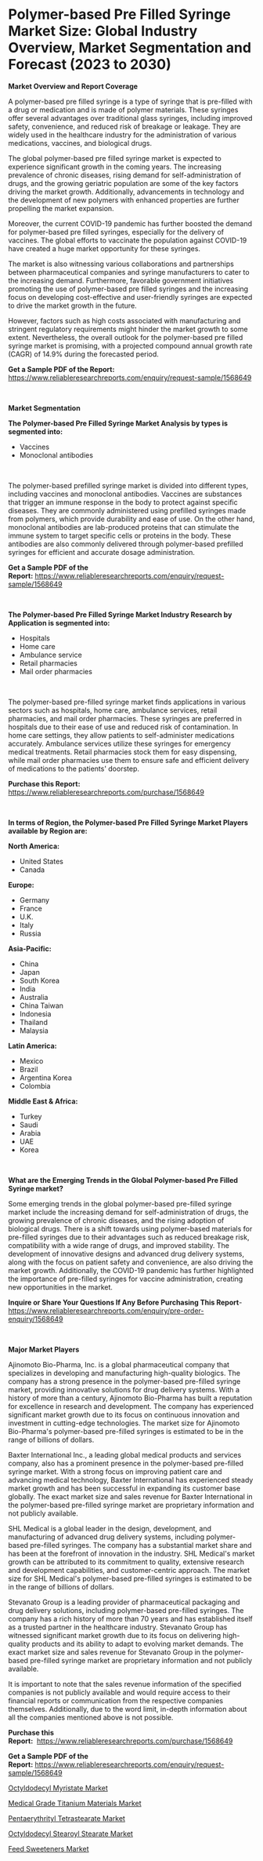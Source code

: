 <p><h1>Polymer-based Pre Filled Syringe Market Size: Global Industry Overview, Market Segmentation and Forecast (2023 to 2030)</h1></p><p><strong>Market Overview and Report Coverage</strong></p>
<p><p>A polymer-based pre filled syringe is a type of syringe that is pre-filled with a drug or medication and is made of polymer materials. These syringes offer several advantages over traditional glass syringes, including improved safety, convenience, and reduced risk of breakage or leakage. They are widely used in the healthcare industry for the administration of various medications, vaccines, and biological drugs.</p><p>The global polymer-based pre filled syringe market is expected to experience significant growth in the coming years. The increasing prevalence of chronic diseases, rising demand for self-administration of drugs, and the growing geriatric population are some of the key factors driving the market growth. Additionally, advancements in technology and the development of new polymers with enhanced properties are further propelling the market expansion.</p><p>Moreover, the current COVID-19 pandemic has further boosted the demand for polymer-based pre filled syringes, especially for the delivery of vaccines. The global efforts to vaccinate the population against COVID-19 have created a huge market opportunity for these syringes.</p><p>The market is also witnessing various collaborations and partnerships between pharmaceutical companies and syringe manufacturers to cater to the increasing demand. Furthermore, favorable government initiatives promoting the use of polymer-based pre filled syringes and the increasing focus on developing cost-effective and user-friendly syringes are expected to drive the market growth in the future.</p><p>However, factors such as high costs associated with manufacturing and stringent regulatory requirements might hinder the market growth to some extent. Nevertheless, the overall outlook for the polymer-based pre filled syringe market is promising, with a projected compound annual growth rate (CAGR) of 14.9% during the forecasted period.</p></p>
<p><strong>Get a Sample PDF of the Report:</strong> <a href="https://www.reliableresearchreports.com/enquiry/request-sample/1568649">https://www.reliableresearchreports.com/enquiry/request-sample/1568649</a></p>
<p>&nbsp;</p>
<p><strong>Market Segmentation</strong></p>
<p><strong>The Polymer-based Pre Filled Syringe Market Analysis by types is segmented into:</strong></p>
<p><ul><li>Vaccines</li><li>Monoclonal antibodies</li></ul></p>
<p>&nbsp;</p>
<p><p>The polymer-based prefilled syringe market is divided into different types, including vaccines and monoclonal antibodies. Vaccines are substances that trigger an immune response in the body to protect against specific diseases. They are commonly administered using prefilled syringes made from polymers, which provide durability and ease of use. On the other hand, monoclonal antibodies are lab-produced proteins that can stimulate the immune system to target specific cells or proteins in the body. These antibodies are also commonly delivered through polymer-based prefilled syringes for efficient and accurate dosage administration.</p></p>
<p><strong>Get a Sample PDF of the Report:</strong>&nbsp;<a href="https://www.reliableresearchreports.com/enquiry/request-sample/1568649">https://www.reliableresearchreports.com/enquiry/request-sample/1568649</a></p>
<p>&nbsp;</p>
<p><strong>The Polymer-based Pre Filled Syringe Market Industry Research by Application is segmented into:</strong></p>
<p><ul><li>Hospitals</li><li>Home care</li><li>Ambulance service</li><li>Retail pharmacies</li><li>Mail order pharmacies</li></ul></p>
<p>&nbsp;</p>
<p><p>The polymer-based pre-filled syringe market finds applications in various sectors such as hospitals, home care, ambulance services, retail pharmacies, and mail order pharmacies. These syringes are preferred in hospitals due to their ease of use and reduced risk of contamination. In home care settings, they allow patients to self-administer medications accurately. Ambulance services utilize these syringes for emergency medical treatments. Retail pharmacies stock them for easy dispensing, while mail order pharmacies use them to ensure safe and efficient delivery of medications to the patients' doorstep.</p></p>
<p><strong>Purchase this Report:</strong>&nbsp; <a href="https://www.reliableresearchreports.com/purchase/1568649">https://www.reliableresearchreports.com/purchase/1568649</a></p>
<p>&nbsp;</p>
<p><strong>In terms of Region, the Polymer-based Pre Filled Syringe Market Players available by Region are:</strong></p>
<p>
    <p> <strong> North America: </strong>
        <ul>
            <li>United States</li>
            <li>Canada</li>
        </ul>
        </p> 
    <p> <strong> Europe: </strong>
        <ul>
            <li>Germany</li>
            <li>France</li>
            <li>U.K.</li>
            <li>Italy</li>
            <li>Russia</li>
        </ul>
        </p> 
    <p> <strong> Asia-Pacific: </strong>
        <ul>
            <li>China</li>
            <li>Japan</li>
            <li>South Korea</li>
            <li>India</li>
            <li>Australia</li>
            <li>China Taiwan</li>
            <li>Indonesia</li>
            <li>Thailand</li>
            <li>Malaysia</li>
        </ul>
        </p> 
    <p> <strong> Latin America: </strong>
        <ul>
            <li>Mexico</li>
            <li>Brazil</li>
            <li>Argentina Korea</li>
            <li>Colombia</li>
        </ul>
        </p> 
    <p> <strong> Middle East & Africa: </strong>
        <ul>
            <li>Turkey</li>
            <li>Saudi</li>
            <li>Arabia</li>
            <li>UAE</li>
            <li>Korea</li>
        </ul>
    </p>
    </p>
<p>&nbsp;</p>
<p><strong>What are the Emerging Trends in the Global Polymer-based Pre Filled Syringe market?</strong></p>
<p><p>Some emerging trends in the global polymer-based pre-filled syringe market include the increasing demand for self-administration of drugs, the growing prevalence of chronic diseases, and the rising adoption of biological drugs. There is a shift towards using polymer-based materials for pre-filled syringes due to their advantages such as reduced breakage risk, compatibility with a wide range of drugs, and improved stability. The development of innovative designs and advanced drug delivery systems, along with the focus on patient safety and convenience, are also driving the market growth. Additionally, the COVID-19 pandemic has further highlighted the importance of pre-filled syringes for vaccine administration, creating new opportunities in the market.</p></p>
<p><strong>Inquire or Share Your Questions If Any Before Purchasing This Report</strong>- <a href="https://www.reliableresearchreports.com/enquiry/pre-order-enquiry/1568649">https://www.reliableresearchreports.com/enquiry/pre-order-enquiry/1568649</a></p>
<p>&nbsp;</p>
<p><strong>Major Market Players</strong></p>
<p><p>Ajinomoto Bio-Pharma, Inc. is a global pharmaceutical company that specializes in developing and manufacturing high-quality biologics. The company has a strong presence in the polymer-based pre-filled syringe market, providing innovative solutions for drug delivery systems. With a history of more than a century, Ajinomoto Bio-Pharma has built a reputation for excellence in research and development. The company has experienced significant market growth due to its focus on continuous innovation and investment in cutting-edge technologies. The market size for Ajinomoto Bio-Pharma's polymer-based pre-filled syringes is estimated to be in the range of billions of dollars.</p><p>Baxter International Inc., a leading global medical products and services company, also has a prominent presence in the polymer-based pre-filled syringe market. With a strong focus on improving patient care and advancing medical technology, Baxter International has experienced steady market growth and has been successful in expanding its customer base globally. The exact market size and sales revenue for Baxter International in the polymer-based pre-filled syringe market are proprietary information and not publicly available.</p><p>SHL Medical is a global leader in the design, development, and manufacturing of advanced drug delivery systems, including polymer-based pre-filled syringes. The company has a substantial market share and has been at the forefront of innovation in the industry. SHL Medical's market growth can be attributed to its commitment to quality, extensive research and development capabilities, and customer-centric approach. The market size for SHL Medical's polymer-based pre-filled syringes is estimated to be in the range of billions of dollars.</p><p>Stevanato Group is a leading provider of pharmaceutical packaging and drug delivery solutions, including polymer-based pre-filled syringes. The company has a rich history of more than 70 years and has established itself as a trusted partner in the healthcare industry. Stevanato Group has witnessed significant market growth due to its focus on delivering high-quality products and its ability to adapt to evolving market demands. The exact market size and sales revenue for Stevanato Group in the polymer-based pre-filled syringe market are proprietary information and not publicly available.</p><p>It is important to note that the sales revenue information of the specified companies is not publicly available and would require access to their financial reports or communication from the respective companies themselves. Additionally, due to the word limit, in-depth information about all the companies mentioned above is not possible.</p></p>
<p><strong>Purchase this Report:</strong>&nbsp;&nbsp;<a href="https://www.reliableresearchreports.com/purchase/1568649">https://www.reliableresearchreports.com/purchase/1568649</a></p>
<p></p>
<p><strong>Get a Sample PDF of the Report:</strong>&nbsp;<a href="https://www.reliableresearchreports.com/enquiry/request-sample/1568649">https://www.reliableresearchreports.com/enquiry/request-sample/1568649</a></p>
<p><p><a href="https://www.linkedin.com/pulse/octyldodecyl-myristate-market-research-report-unlocks/">Octyldodecyl Myristate Market</a></p><p><a href="https://medium.com/@rossiezieme2023/medical-grade-titanium-materials-market-research-report-its-history-and-forecast-2023-to-2030-d96ebc2272e4">Medical Grade Titanium Materials Market</a></p><p><a href="https://www.linkedin.com/pulse/pentaerythrityl-tetrastearate-market-size-share-global/">Pentaerythrityl Tetrastearate Market</a></p><p><a href="https://www.linkedin.com/pulse/octyldodecyl-stearoyl-stearate-market-research-report-provides/">Octyldodecyl Stearoyl Stearate Market</a></p><p><a href="https://medium.com/@giannicrona/feed-sweeteners-market-size-and-market-trends-complete-industry-overview-2023-to-2030-88a0e004cfd3">Feed Sweeteners Market</a></p></p>
